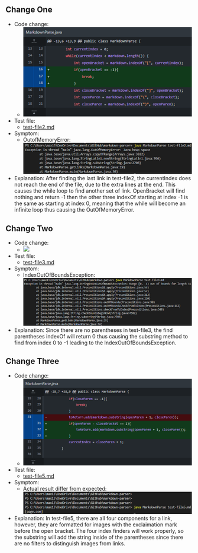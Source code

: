 ## Change One
* Code change:
  * ![](Image/Fix1.png)
* Test file:
  * [test-file2.md](https://github.com/shootingdarts/markdown-parser/blob/main/test-file2.md)
* Symptom:
  * OutofMemoryError: ![](Image/Symptom1.png)
* Explanation: After finding the last link in test-file2, the currentIndex does not reach the end of the file, due to the extra lines at the end. This causes the while loop to find another set of link. OpenBracket will find nothing and return -1 then the other three indexOf starting at index -1 is the same as starting at index 0, meaning that the while will become an infinite loop thus causing the OutOfMemoryError.

## Change Two
* Code change:
  * ![](Fix2.png)
* Test file:
  * [test-file3.md](https://github.com/shootingdarts/markdown-parser/blob/main/test-file3.md)
* Symptom:
  * IndexOutOfBoundsException: ![](Image/Symptom2.png)
* Explanation: Since there are no parentheses in test-file3, the find parentheses indexOf will return 0 thus causing the substring method to find from index 0 to -1 leading to the IndexOutOfBoundsException.

## Change Three
* Code change:
  * ![](Image/Fix3.png)
* Test file:
  * [test-file5.md](https://github.com/shootingdarts/markdown-parser/blob/main/test-file5.md)
* Symptom:
  * Actual result differ from expected: ![](Image/Symptom3.png)
* Explanation: In test-file5, there are all four components for a link, however, they are formatted for images with the exclaimation mark before the open bracket. The four index finders will work properly, so the substring will add the string inside of the parentheses since there are no filters to distinguish images from links.
